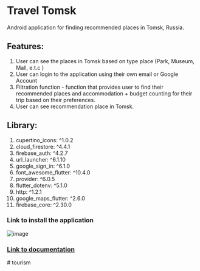 # Travel Tomsk

Android application for finding recommended places in Tomsk, Russia.

## Features:
1. User can see the places in Tomsk based on type place (Park, Museum, Mall, e.t.c )
2. User can login to the application using their own email or Google Account
3. Filtration function - function that provides user to find their recommended places and accommodation + budget counting for their trip based on their preferences. 
4. User can see recommendation place in Tomsk.

## Library: 
  1. cupertino_icons: ^1.0.2
  2. cloud_firestore: ^4.4.1
  3. firebase_auth: ^4.2.7
  4. url_launcher: ^6.1.10
  5. google_sign_in: ^6.1.0
  6. font_awesome_flutter: ^10.4.0
  7. provider: ^6.0.5
  8. flutter_dotenv: ^5.1.0
  9. http: ^1.2.1
  10. google_maps_flutter: ^2.6.0
  11. firebase_core: ^2.30.0

### Link to install the application
![image](https://github.com/rafaelmt35/TravelTomskApp/assets/99629720/7f33781a-7eb0-4b73-bc69-abf5cdbe86c5)

### [Link to documentation](https://vital.lib.tsu.ru/vital/access/manager/Repository/vital:20290)
#   t o u r i s m  
 